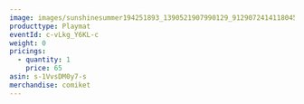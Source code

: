 ```yaml
---
image: images/sunshinesummer194251893_1390521907990129_912907241411804525_n.jpg
producttype: Playmat
eventId: c-vLkg_Y6KL-c
weight: 0
pricings:
  - quantity: 1
    price: 65
asin: s-1VvsDM0y7-s
merchandise: comiket
---
```

